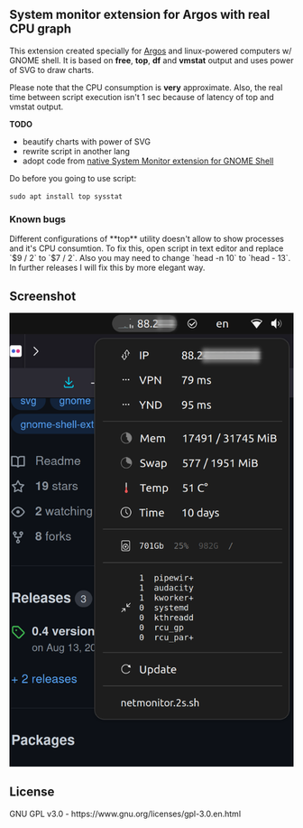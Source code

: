 <h2>System monitor extension for Argos with real CPU graph</h2>

This extension created specially for [Argos](https://github.com/p-e-w/argos) and linux-powered computers w/ GNOME shell.
It is based on **free**, **top**, **df** and **vmstat** output and uses power of SVG to draw charts.

Please note that the CPU consumption is **very** approximate. Also, the real time between script execution isn't 1 sec because of latency of top and vmstat output.

**TODO**

* beautify charts with power of SVG
* rewrite script in another lang
* adopt code from [native System Monitor extension for GNOME Shell](https://github.com/paradoxxxzero/gnome-shell-system-monitor-applet)

Do before you going to use script:

`sudo apt install top sysstat`

<h3>Known bugs</h3>
Different configurations of **top** utility doesn't allow to show processes and it's CPU consumtion. 
To fix this, open script in text editor and replace `$9 / 2` to `$7 / 2`. Also you may need to change `head -n 10` to `head - 13`.
In further releases I will fix this by more elegant way.


<h2>Screenshot</h2>

<img src="https://raw.githubusercontent.com/fadeouter/sysinfo/master/screenshot.png">

<h2>License</h2>
GNU GPL v3.0 - https://www.gnu.org/licenses/gpl-3.0.en.html


